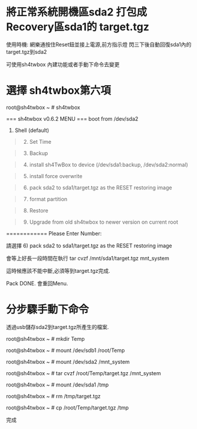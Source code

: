 # 將正常系統開機區sda2 打包成Recovery區sda1的 target.tgz #

使用時機:
網樂通按住Reset鈕並接上電源,前方指示燈 閃三下後自動回復sda1內的target.tgz到sda2

可使用sh4twbox 內建功能或者手動下命令去變更


# 選擇 sh4twbox第六項 #
root@sh4twbox ~ # sh4twbox

=== sh4twbox v0.6.2 MENU ===  boot from /dev/sda2
  1. Shell (default)

> 2) Set Time

> 3) Backup

> 4) install sh4TwBox to device (/dev/sda1:backup, /dev/sda2:normal)

> 5) install force overwrite

> 6) pack sda2 to sda1/target.tgz as the RESET restoring image

> 7) format partition

> 8) Restore

> 9) Upgrade from old sh4twbox to newer version on current root

============ Please Enter Number:

請選擇 6) pack sda2 to sda1/target.tgz as the RESET restoring image

會等上好長一段時間在執行 tar cvzf /mnt/sda1/target.tgz mnt\_system

這時候應該不能中斷,必須等到target.tgz完成.

Pack DONE. 會重回Menu.


# 分步驟手動下命令 #
透過usb儲存sda2到target.tgz所產生的檔案.

root@sh4twbox ~ # mkdir Temp

root@sh4twbox ~ # mount /dev/sdb1 /root/Temp

root@sh4twbox ~ # mount /dev/sda2 /mnt\_system

root@sh4twbox ~ # tar cvzf /root/Temp/target.tgz /mnt\_system

root@sh4twbox ~ # mount /dev/sda1 /tmp

root@sh4twbox ~ # rm /tmp/target.tgz

root@sh4twbox ~ # cp /root/Temp/target.tgz /tmp

完成